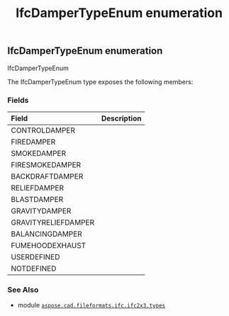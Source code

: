 ﻿---
title: IfcDamperTypeEnum enumeration
second_title: Aspose.CAD for Python via .NET API References
description: 
type: docs
weight: 2010
url: /python-net/aspose.cad.fileformats.ifc.ifc2x3.types/ifcdampertypeenum/
is_root: false
---

## IfcDamperTypeEnum enumeration

IfcDamperTypeEnum



The IfcDamperTypeEnum type exposes the following members:

### Fields
| Field | Description |
| :- | :- |
| CONTROLDAMPER |  |
| FIREDAMPER |  |
| SMOKEDAMPER |  |
| FIRESMOKEDAMPER |  |
| BACKDRAFTDAMPER |  |
| RELIEFDAMPER |  |
| BLASTDAMPER |  |
| GRAVITYDAMPER |  |
| GRAVITYRELIEFDAMPER |  |
| BALANCINGDAMPER |  |
| FUMEHOODEXHAUST |  |
| USERDEFINED |  |
| NOTDEFINED |  |



### See Also
* module [`aspose.cad.fileformats.ifc.ifc2x3.types`](..)
